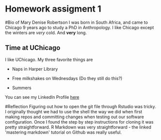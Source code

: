 # Homework assigment 1
#Bio of Mary Denise Robertson
I was born in South Africa, and came to Chicago 9 years ago to study a PhD in Anthropology. I like Chicago except the winters are *very* cold. And **very** long. 

## Time at UChicago
I like UChicago. My three favorite things are 

* Naps in Harper Library

* Free milkshakes on Wednesdays (Do they still do this?)

* Summers

You can see my LinkedIn Profile [here](https://www.linkedin.com/in/mary-denise-robertson/)

#Reflection
Figuring out how to open the git file through Rstudio was tricky. I originally thought we had to use the shell the way we did when first making repos and committing changes when testing out our software configuration. Once I found the step by step instructions for cloning it was pretty straightforward. R Markdown was very straightforward - the linked 'mastering markdown' tutorial on Github was really useful.
